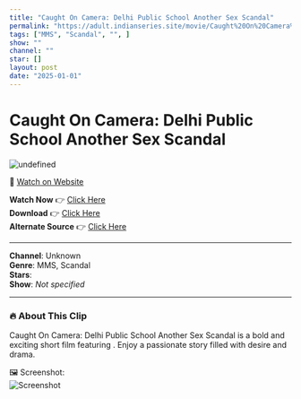 ```yaml
---
title: "Caught On Camera: Delhi Public School Another Sex Scandal"
permalink: "https://adult.indianseries.site/movie/Caught%20On%20Camera%3A%20Delhi%20Public%20School%20Another%20Sex%20Scandal"
tags: ["MMS", "Scandal", "", ]
show: ""
channel: ""
star: []
layout: post
date: "2025-01-01"
---
```


# Caught On Camera: Delhi Public School Another Sex Scandal

![undefined](https://desisins.com/wp-content/uploads/2024/08/Delhi-Public-School-Caught-On-Camera-DesiSins.com_.jpg)

🔗 [Watch on Website](https://adult.indianseries.site/movie/Caught%20On%20Camera%3A%20Delhi%20Public%20School%20Another%20Sex%20Scandal)

**Watch Now** 👉 [Click Here](https://adult.indianseries.site/movie/Caught%20On%20Camera%3A%20Delhi%20Public%20School%20Another%20Sex%20Scandal)  
**Download** 👉 [Click Here](https://adult.indianseries.site/movie/Caught%20On%20Camera%3A%20Delhi%20Public%20School%20Another%20Sex%20Scandal)  
**Alternate Source** 👉 [Click Here](https://adult.indianseries.site/movie/Caught%20On%20Camera%3A%20Delhi%20Public%20School%20Another%20Sex%20Scandal)

---

**Channel**: Unknown  
**Genre**: MMS, Scandal  
**Stars**:   
**Show**: *Not specified*

---

### 🔥 About This Clip

Caught On Camera: Delhi Public School Another Sex Scandal is a bold and exciting short film featuring . Enjoy a passionate story filled with desire and drama.
 
🖼️ Screenshot:  
![Screenshot](https://desisins.com/wp-content/uploads/2024/08/Delhi-Public-School-Caught-On-Camera-DesiSins.com_.jpg)
